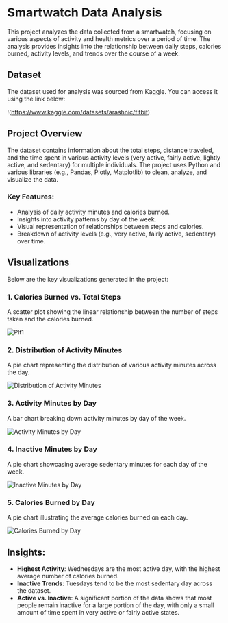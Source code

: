 # Smartwatch Data Analysis

This project analyzes the data collected from a smartwatch, focusing on various aspects of activity and health metrics over a period of time. The analysis provides insights into the relationship between daily steps, calories burned, activity levels, and trends over the course of a week.

## Dataset

The dataset used for analysis was sourced from Kaggle. You can access it using the link below:

!(https://www.kaggle.com/datasets/arashnic/fitbit)

## Project Overview

The dataset contains information about the total steps, distance traveled, and the time spent in various activity levels (very active, fairly active, lightly active, and sedentary) for multiple individuals. The project uses Python and various libraries (e.g., Pandas, Plotly, Matplotlib) to clean, analyze, and visualize the data.

### Key Features:
- Analysis of daily activity minutes and calories burned.
- Insights into activity patterns by day of the week.
- Visual representation of relationships between steps and calories.
- Breakdown of activity levels (e.g., very active, fairly active, sedentary) over time.

## Visualizations

Below are the key visualizations generated in the project:

### 1. Calories Burned vs. Total Steps
A scatter plot showing the linear relationship between the number of steps taken and the calories burned.

![Plt1](https://github.com/user-attachments/assets/43c34974-71c2-4d25-ad18-65b463a84043)


### 2. Distribution of Activity Minutes
A pie chart representing the distribution of various activity minutes across the day.

![Distribution of Activity Minutes](<Insert image URL or path here>)

### 3. Activity Minutes by Day
A bar chart breaking down activity minutes by day of the week.

![Activity Minutes by Day](<Insert image URL or path here>)

### 4. Inactive Minutes by Day
A pie chart showcasing average sedentary minutes for each day of the week.

![Inactive Minutes by Day](<Insert image URL or path here>)

### 5. Calories Burned by Day
A pie chart illustrating the average calories burned on each day.

![Calories Burned by Day](<Insert image URL or path here>)

## Insights:
- **Highest Activity**: Wednesdays are the most active day, with the highest average number of calories burned.
- **Inactive Trends**: Tuesdays tend to be the most sedentary day across the dataset.
- **Active vs. Inactive**: A significant portion of the data shows that most people remain inactive for a large portion of the day, with only a small amount of time spent in very active or fairly active states.
